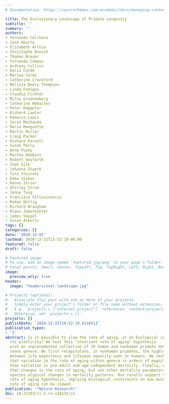 ```yaml
---
# Documentation: https://sourcethemes.com/academic/docs/managing-content/

title: The Evolutionary Landscape of Primate Longevity
subtitle: ''
summary: ''
authors:
- Fernando Colchero
- José Aburto
- Elizabeth Archie
- Christophe Boesch
- Thomas Breuer
- Fernando Campos
- Anthony Collins
- Dalia Conde
- Marina Cords
- Catherine Crockford
- Melissa Emery Thompson
- Linda Fedigan
- Claudia Fichtel
- Milou Groenenberg
- Catherine Hobaiter
- Peter Kappeler
- Richard Lawler
- Rebecca Lewis
- Zarin Machanda
- Marie Manguette
- Martin Muller
- Craig Packer
- Richard Parnell
- Susan Perry
- Anne Pusey
- Martha Robbins
- Robert Seyfarth
- Joan Silk
- Johanna Staerk
- Tara Stoinski
- Emma Stokes
- Karen Strier
- Shirley Strum
- Jenny Tung
- Francisco Villavicencio
- Roman Wittig
- Richard Wrangham
- Klaus Zuberbühler
- James Vaupel
- Susan Alberts
tags: []
categories: []
date: '2020-12-01'
lastmod: 2020-12-31T13:52:19-06:00
featured: false
draft: false

# Featured image
# To use, add an image named `featured.jpg/png` to your page's folder.
# Focal points: Smart, Center, TopLeft, Top, TopRight, Left, Right, BottomLeft, Bottom, BottomRight.
image:
  preview_only: true
header:
  image: "headers/evol-landscape.jpg"

# Projects (optional).
#   Associate this post with one or more of your projects.
#   Simply enter your project's folder or file name without extension.
#   E.g. `projects = ["internal-project"]` references `content/project/deep-learning/index.md`.
#   Otherwise, set `projects = []`.
projects: []
publishDate: '2020-12-31T19:52:19.611651Z'
publication_types:
- '3'
abstract: Is it possible to slow the rate of aging, or do biological constraints limit
  its plasticity? We test this "invariant rate of aging" hypothesis
  with an unprecedented collection of 39 human and nonhuman primate datasets across
  seven genera. We first recapitulate, in nonhuman primates, the highly regular relationship
  between life expectancy and lifespan equality seen in humans. We next demonstrate
  that variation in the rate of aging within genera is orders of magnitude smaller
  than variation in pre-adult and age-independent mortality. Finally, we demonstrate
  that changes in the rate of aging, but not other mortality parameters, produce striking,
  species-atypical changes in mortality patterns. Our results support the invariant
  rate of aging hypothesis, implying biological constraints on how much the human
  rate of aging can be slowed.
publication: '*Nature Research*'
doi: 10.21203/rs.3.rs-118237/v1
---
```

